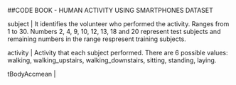 ##CODE BOOK - HUMAN ACTIVITY USING SMARTPHONES DATASET

subject | It identifies the volunteer who performed the activity. 
Ranges from 1 to 30. Numbers 2, 4, 9, 10, 12, 13, 18 and 20 represent test subjects and remaining numbers in the range respresent training subjects.

activity | Activity that each subject performed. 
There are 6 possible values: walking, walking_upstairs, walking_downstairs, sitting, standing, laying.

tBodyAccmean | 